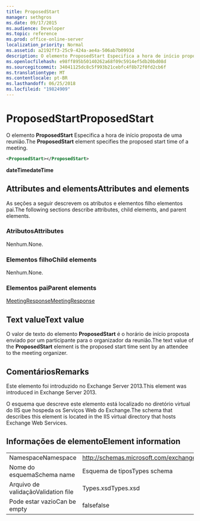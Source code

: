 ```yaml
---
title: ProposedStart
manager: sethgros
ms.date: 09/17/2015
ms.audience: Developer
ms.topic: reference
ms.prod: office-online-server
localization_priority: Normal
ms.assetid: a2192ff3-25c9-424a-ae4a-506ab7b0993d
description: O elemento ProposedStart Especifica a hora de início proposta de uma reunião.
ms.openlocfilehash: e98ff895b50140262a68f09c5914ef5db20bd08d
ms.sourcegitcommit: 34041125dc8c5f993b21cebfc4f8b72f0fd2cb6f
ms.translationtype: MT
ms.contentlocale: pt-BR
ms.lasthandoff: 06/25/2018
ms.locfileid: "19824909"
---
```

# <a name="proposedstart"></a><span data-ttu-id="ae970-103">ProposedStart</span><span class="sxs-lookup"><span data-stu-id="ae970-103">ProposedStart</span></span>

<span data-ttu-id="ae970-104">O elemento **ProposedStart** Especifica a hora de início proposta de uma reunião.</span><span class="sxs-lookup"><span data-stu-id="ae970-104">The **ProposedStart** element specifies the proposed start time of a meeting.</span></span> 
  
```XML
<ProposedStart></ProposedStart>
```

 <span data-ttu-id="ae970-105">**dateTime**</span><span class="sxs-lookup"><span data-stu-id="ae970-105">**dateTime**</span></span>
## <a name="attributes-and-elements"></a><span data-ttu-id="ae970-106">Attributes and elements</span><span class="sxs-lookup"><span data-stu-id="ae970-106">Attributes and elements</span></span>

<span data-ttu-id="ae970-107">As seções a seguir descrevem os atributos e elementos filho elementos pai.</span><span class="sxs-lookup"><span data-stu-id="ae970-107">The following sections describe attributes, child elements, and parent elements.</span></span>
  
### <a name="attributes"></a><span data-ttu-id="ae970-108">Atributos</span><span class="sxs-lookup"><span data-stu-id="ae970-108">Attributes</span></span>

<span data-ttu-id="ae970-109">Nenhum.</span><span class="sxs-lookup"><span data-stu-id="ae970-109">None.</span></span>
  
### <a name="child-elements"></a><span data-ttu-id="ae970-110">Elementos filho</span><span class="sxs-lookup"><span data-stu-id="ae970-110">Child elements</span></span>

<span data-ttu-id="ae970-111">Nenhum.</span><span class="sxs-lookup"><span data-stu-id="ae970-111">None.</span></span>
  
### <a name="parent-elements"></a><span data-ttu-id="ae970-112">Elementos pai</span><span class="sxs-lookup"><span data-stu-id="ae970-112">Parent elements</span></span>

[<span data-ttu-id="ae970-113">MeetingResponse</span><span class="sxs-lookup"><span data-stu-id="ae970-113">MeetingResponse</span></span>](meetingresponse.md)
  
## <a name="text-value"></a><span data-ttu-id="ae970-114">Text value</span><span class="sxs-lookup"><span data-stu-id="ae970-114">Text value</span></span>

<span data-ttu-id="ae970-115">O valor de texto do elemento **ProposedStart** é o horário de início proposta enviado por um participante para o organizador da reunião.</span><span class="sxs-lookup"><span data-stu-id="ae970-115">The text value of the **ProposedStart** element is the proposed start time sent by an attendee to the meeting organizer.</span></span> 
  
## <a name="remarks"></a><span data-ttu-id="ae970-116">Comentários</span><span class="sxs-lookup"><span data-stu-id="ae970-116">Remarks</span></span>

<span data-ttu-id="ae970-117">Este elemento foi introduzido no Exchange Server 2013.</span><span class="sxs-lookup"><span data-stu-id="ae970-117">This element was introduced in Exchange Server 2013.</span></span>
  
<span data-ttu-id="ae970-118">O esquema que descreve este elemento está localizado no diretório virtual do IIS que hospeda os Serviços Web do Exchange.</span><span class="sxs-lookup"><span data-stu-id="ae970-118">The schema that describes this element is located in the IIS virtual directory that hosts Exchange Web Services.</span></span>
  
## <a name="element-information"></a><span data-ttu-id="ae970-119">Informações de elemento</span><span class="sxs-lookup"><span data-stu-id="ae970-119">Element information</span></span>

|||
|:-----|:-----|
|<span data-ttu-id="ae970-120">Namespace</span><span class="sxs-lookup"><span data-stu-id="ae970-120">Namespace</span></span>  <br/> |http://schemas.microsoft.com/exchange/services/2006/types  <br/> |
|<span data-ttu-id="ae970-121">Nome do esquema</span><span class="sxs-lookup"><span data-stu-id="ae970-121">Schema name</span></span>  <br/> |<span data-ttu-id="ae970-122">Esquema de tipos</span><span class="sxs-lookup"><span data-stu-id="ae970-122">Types schema</span></span>  <br/> |
|<span data-ttu-id="ae970-123">Arquivo de validação</span><span class="sxs-lookup"><span data-stu-id="ae970-123">Validation file</span></span>  <br/> |<span data-ttu-id="ae970-124">Types.xsd</span><span class="sxs-lookup"><span data-stu-id="ae970-124">Types.xsd</span></span>  <br/> |
|<span data-ttu-id="ae970-125">Pode estar vazio</span><span class="sxs-lookup"><span data-stu-id="ae970-125">Can be empty</span></span>  <br/> |<span data-ttu-id="ae970-126">false</span><span class="sxs-lookup"><span data-stu-id="ae970-126">false</span></span>  <br/> |
   


